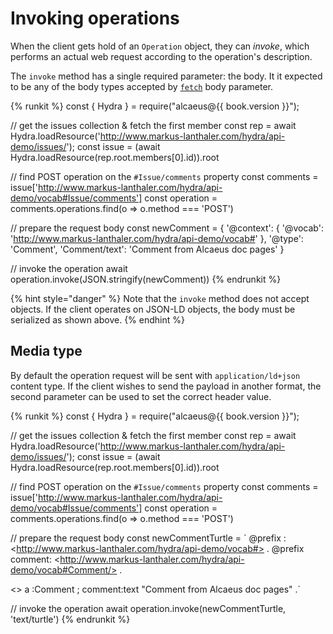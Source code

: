 # Invoking operations

When the client gets hold of an `Operation` object, they can _invoke_, which
performs an actual web request according to the operation's description.

The `invoke` method has a single required parameter: the body. It it expected to
be any of the body types accepted by [`fetch`][f] body parameter.

{% runkit %}
const { Hydra } = require("alcaeus@{{ book.version }}");

// get the issues collection & fetch the first member
const rep = await Hydra.loadResource('http://www.markus-lanthaler.com/hydra/api-demo/issues/');
const issue = (await Hydra.loadResource(rep.root.members[0].id)).root

// find POST operation on the `#Issue/comments` property
const comments = issue['http://www.markus-lanthaler.com/hydra/api-demo/vocab#Issue/comments']
const operation = comments.operations.find(o => o.method === 'POST')

// prepare the request body
const newComment = {
   '@context': {
     '@vocab': 'http://www.markus-lanthaler.com/hydra/api-demo/vocab#'
   },
   '@type': 'Comment',
   'Comment/text': 'Comment from Alcaeus doc pages'
 }

// invoke the operation
await operation.invoke(JSON.stringify(newComment))
{% endrunkit %}

{% hint style="danger" %}
 Note that the `invoke` method does not accept objects. If the client operates on JSON-LD
 objects, the body must be serialized as shown above.
{% endhint %}

## Media type

By default the operation request will be sent with `application/ld+json` content type. If the client
wishes to send the payload in another format, the second parameter can be used to set the correct
header value.

{% runkit %}
const { Hydra } = require("alcaeus@{{ book.version }}");

// get the issues collection & fetch the first member
const rep = await Hydra.loadResource('http://www.markus-lanthaler.com/hydra/api-demo/issues/');
const issue = (await Hydra.loadResource(rep.root.members[0].id)).root

// find POST operation on the `#Issue/comments` property
const comments = issue['http://www.markus-lanthaler.com/hydra/api-demo/vocab#Issue/comments']
const operation = comments.operations.find(o => o.method === 'POST')

// prepare the request body
const newCommentTurtle = `
@prefix : &lt;http://www.markus-lanthaler.com/hydra/api-demo/vocab#> .
@prefix comment: &lt;http://www.markus-lanthaler.com/hydra/api-demo/vocab#Comment/> .

<> a :Comment ;
   comment:text "Comment from Alcaeus doc pages" .`

// invoke the operation
await operation.invoke(newCommentTurtle, 'text/turtle')
{% endrunkit %}

[f]: https://developer.mozilla.org/en-US/docs/Web/API/WindowOrWorkerGlobalScope/fetch#Parameters 
